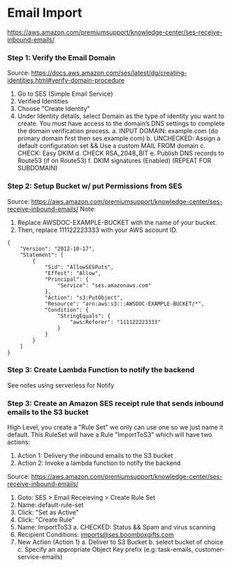 # Email Import

https://aws.amazon.com/premiumsupport/knowledge-center/ses-receive-inbound-emails/

### Step 1: Verify the Email Domain
Source: https://docs.aws.amazon.com/ses/latest/dg/creating-identities.html#verify-domain-procedure
1. Go to SES (Simple Email Service)
2. Verified Identities
3. Choose "Create Identity"
4. Under Identity details, select Domain as the type of identity you want to create. You must have access to the domain’s DNS settings to complete the domain verification process.
a. INPUT DOMAIN: example.com (do primary domain first then ses.example.com)
b. UNCHECKED: Assign a default configuration set && Use a custom MAIL FROM domain
c. CHECK: Easy DKIM
d. CHECK RSA_2048_BIT
e. Publish DNS records to Route53 (if on Route53)
f. DKIM signatures (Enabled)
(REPEAT FOR SUBDOMAIN)

### Step 2: Setup Bucket w/ put Permissions from SES
Source: https://aws.amazon.com/premiumsupport/knowledge-center/ses-receive-inbound-emails/
Note:
1. Replace AWSDOC-EXAMPLE-BUCKET with the name of your bucket.
2. Then, replace 111122223333 with your AWS account ID.
```
{
    "Version": "2012-10-17",
    "Statement": [
        {
            "Sid": "AllowSESPuts",
            "Effect": "Allow",
            "Principal": {
                "Service": "ses.amazonaws.com"
            },
            "Action": "s3:PutObject",
            "Resource": "arn:aws:s3:::AWSDOC-EXAMPLE-BUCKET/*",
            "Condition": {
                "StringEquals": {
                    "aws:Referer": "111122223333"
                }
            }
        }
    ]
}
```

### Step 3: Create Lambda Function to notify the backend
See notes using serverless for Notify

### Step 3: Create an Amazon SES receipt rule that sends inbound emails to the S3 bucket
High Level, you create a "Rule Set" we only can use one so we just name it default.
This RuleSet will have a Rule "ImportToS3" which will have two actions:
1. Action 1: Delivery the inbound emails to the S3 bucket
2. Action 2: Invoke a lambda function to notify the backend

Source: https://aws.amazon.com/premiumsupport/knowledge-center/ses-receive-inbound-emails/

1. Goto: SES > Email Receieving > Create Rule Set
2. Name: default-rule-set
3. Click: "Set as Active"
4. Click: "Create Rule"
5. Name: ImportToS3
a. CHECKED: Status && Spam and virus scanning
6. Recipient Conditions: imports@ses.boomboxgifts.com
7. New Action (Action 1)
a. Deliver to S3 Bucket
b. select bucket of choice
c. Specify an appropriate Object Key prefix (e.g: task-emails, customer-service-emails)
